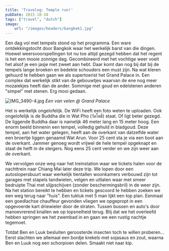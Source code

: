 ```yaml
---
title: 'Travelog: Temple run!'
pubDate: 2015-10-10
tags: ["travel", "dutch"]
image:
    url: "/images/headers/bangkok1.jpg"
---
```


Een dag vol met tempels stond op het programma. Een ware ontdekkingstocht door Bangkok waar het werkelijk barst van die dingen. Hoewel weersvoorspellingen tot nu toe altijd gezegd hebben dat het regent is het een mooie zonnige dag. Gecombineerd met het vochtige weer voelt het alsof je een jasje met zweet aan hebt. Daar komt dan nog bij dat bij de tempels lange broeken en bedekte schouders een must zijn. Na wat kleren gehuurd te hebben gaan we als supertoerist het Grand Palace in. Een complex dat werkelijk stikt van de gebouwtjes waarvan de ene nog meer mozaiekjes heeft dan de ander. Sommige met goud en edelstenen anderen "simpel" met stenen. Erg mooi gedaan.

![IMG_3490-4.jpg](/images/posts/IMG_3490-4.jpg)
*Een van velen @ Grand Palace*

Het is werkelijk ongelofelijk. De WiFi heeft een foto weten te uploaden. Ook ongelofelijk is de Buddha die in Wat Pho (วัดโพธิ์) staat. Of ligt beter gezegd. De liggende Buddha daar is namelijk 46 meter lang en 15 meter hoog. Een enorm beeld binnenin een tempel, volledig gehuld in bladgoud. Deze tempel, aan het water gelegen, heeft aan de overkant van datzelfde water een broertje liggen genaamd Wat Arun. Voor 25 cent sta je via een boot aan de overkant. Jammer genoeg wordt vrijwel de hele tempel opgeknapt en staat de helft in de steigers. Nog eens 25 cent verder en we zijn weer aan de overkant.

We vervolgen onze weg naar het treinstation waar we tickets halen voor de nachttrein naar Chiang Mai later deze trip. We lopen door een autoslopersbuurt waar werkelijk tientallen woonkamers verbouwd zijn tot garages met stapels tandwielen, velgen en uitlaten waar met smeer bedruipte Thai met slijpschijven (zonder beschermingsbril) in de weer zijn. Na het station bereikt te hebben en tickets gescoord te hebben zoeken we een weg terug naar "huis". Een tuktuk met 5 man lijkt een top plan. Eenmaal een goedlachse chauffeur gevonden vliegen we opgepropt in een opgevoerde kart driewieler door de straten. Tussen bussen en auto's door manoevrerend knallen we op topsnelheid terug. Blij dat we het overleefd hebben springen we het zwembad in en gaan we een rustig nachtje tegemoet.

Totdat Ben en Luuk besluiten geroosterde insecten toch te willen proberen... Eerst slachten we allemaal een bordje krekels met sojasaus en zout, waarna Ben en Luuk nog een schorpioen delen. Smaakt niet naar kip.